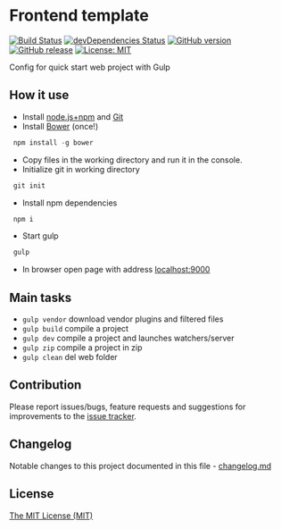 # Frontend template

[![Build Status](https://travis-ci.org/deeppines/frontend-template.svg?branch=master)](https://travis-ci.org/deeppines/frontend-template)
[![devDependencies Status](https://david-dm.org/deeppines/frontend-template/dev-status.svg)](https://david-dm.org/deeppines/frontend-template?type=dev)
[![GitHub version](https://badge.fury.io/gh/deeppines%2Ffrontend-template.svg)](https://github.com/deeppines/frontend-template)
[![GitHub release](https://img.shields.io/github/release/deeppines/frontend-template.svg)](https://github.com/deeppines/frontend-template/releases)
[![License: MIT](https://img.shields.io/badge/License-MIT-blue.svg)](https://github.com/deeppines/frontend-template/blob/master/LICENSE)

Config for quick start web project with Gulp

## How it use

+ Install [node.js+npm](https://nodejs.org) and [Git](https://git-scm.com/downloads)
+ Install [Bower](http://bower.io/) (once!)

```js
 npm install -g bower
```

+ Copy files in the working directory and run it in the console.
+ Initialize git in working directory

```js
 git init
```

+ Install npm dependencies

```js
 npm i
```

+ Start gulp

```js
 gulp
```

+ In browser open page with address [localhost:9000](http://localhost:9000/)

## Main tasks

+ `gulp vendor` download vendor plugins and filtered files
+ `gulp build` compile a project
+ `gulp dev` compile a project and launches watchers/server
+ `gulp zip` compile a project in zip
+ `gulp clean` del web folder

## Contribution

Please report issues/bugs, feature requests and suggestions for improvements to the [issue tracker][issue].

## Changelog

Notable changes to this project documented in this file - [changelog.md][changelog]

## License

[The MIT License (MIT)][license]

[changelog]:https://github.com/deeppines/frontend-template/blob/master/CHANGELOG.md
[license]:https://github.com/deeppines/frontend-template/blob/master/LICENSE
[issue]:https://github.com/deeppines/frontend-template/issues
